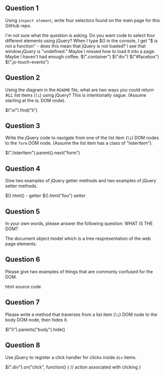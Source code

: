 ## Question 1

Using `inspect element`, write four selectors found on the main page for this
GitHub repo.

<!-- your answer starts here -->
I'm not sure what the question is asking.  Do you want code to select four
different elements using jQuery?  When I type $() in the console, I get "$ is not
a function" - does this mean that jQuery is not loaded? I see that window.jQuery
is "undefined." Maybe I missed how to load it into a page.  Maybe I haven't had
enough coffee.
$(".container")
$("div")
$("#facebox")
$(".js-touch-events")

<!-- your answer ends here -->

## Question 2

Using the diagram in the `README` file, what are two ways you could return ALL
list items (`li`) using jQuery? This is intentionally vague. (Assume starting
at the `OL` DOM node).

<!-- your answer starts here -->
$("ol").find("li")

<!-- your answer ends here -->

## Question 3

Write the jQuery code to navigate from one of the list item (`li`) DOM nodes to
the `form` DOM node. (Assume the list item has a class of "listerItem").

<!-- your answer starts here -->
$(".listerItem").parent().next("form")

<!-- your answer ends here -->

## Question 4

Give two examples of jQuery getter methods and two examples of jQuery setter
methods.

<!-- your answer starts here -->
$().html() - getter
$().html("foo") setter

<!-- your answer ends here -->

## Question 5

In your own words, please answer the following question: WHAT IS THE DOM?

<!-- your answer starts here -->
The document object model which is a tree respresentation of the web page elements.

<!-- your answer ends here -->

## Question 6

Please give two examples of things that are commonly confused for the DOM.

<!-- your answer starts here -->
html source code

<!-- your answer ends here -->

## Question 7

Please write a method that traverses from a list item (`li`) DOM node to the
body DOM node, then hides it.

<!-- your answer starts here -->
$("li").parents("body").hide()

<!-- your answer ends here -->

## Question 8

Use jQuery to register a click handler for clicks inside `div` items.

<!-- your answer starts here -->
$(".div").on("click", function() {
   // action associated with clicking
}

<!-- your answer ends here -->
